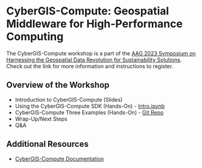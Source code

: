 # CyberGIS-Compute: Geospatial Middleware for High-Performance Computing

The CyberGIS-Compute workshop is a part of the [AAG 2023 Symposium on Harnessing the Geospatial Data Revolution for Sustainability Solutions](https://iguide.illinois.edu/aag-2023-symposium-on-harnessing-the-geospatial-data-revolution-for-sustainability-solutions/). Check out the link for more information and instructions to register.

## Overview of the Workshop

* Introduction to CyberGIS-Compute (Slides)
* Using the CyberGIS-Compute SDK (Hands-On) - [Intro.ipynb](Intro.ipynb)
* CyberGIS-Compute Three Examples (Hands-On) - [Git Repo](https://github.com/cybergis/cybergis-compute-examples)
* Wrap-Up/Next Steps
* Q&A

## Additional Resources

* [CyberGIS-Compute Documentation](https://cybergis.github.io/cybergis-compute-python-sdk/index.html)